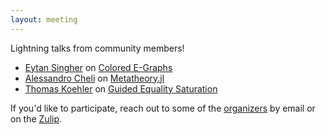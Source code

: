 ```yaml
---
layout: meeting
---
```


Lightning talks from community members!

* [Eytan Singher](https://eytan.singher.co.il/) on [Colored E-Graphs](https://arxiv.org/abs/2305.19203)
* [Alessandro Cheli](https://0x0f0f0f.github.io/) on [Metatheory.jl](https://0x0f0f0f.github.io/blog/gsoc/)
* [Thomas Koehler](https://thok.eu/) on [Guided Equality Saturation](https://thok.eu/publications/2024/popl.pdf)


If you'd like to participate,
 reach out to some of the [organizers](/about)
 by email or on the [Zulip](/zulip).
